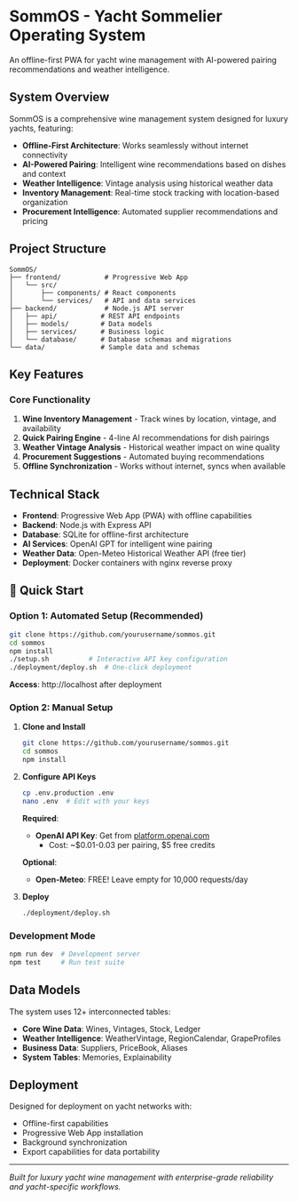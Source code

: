 # SommOS - Yacht Sommelier Operating System

An offline-first PWA for yacht wine management with AI-powered pairing recommendations and weather intelligence.

## System Overview

SommOS is a comprehensive wine management system designed for luxury yachts, featuring:

- **Offline-First Architecture**: Works seamlessly without internet connectivity
- **AI-Powered Pairing**: Intelligent wine recommendations based on dishes and context
- **Weather Intelligence**: Vintage analysis using historical weather data
- **Inventory Management**: Real-time stock tracking with location-based organization
- **Procurement Intelligence**: Automated supplier recommendations and pricing

## Project Structure

```
SommOS/
├── frontend/           # Progressive Web App
│   └── src/
│       ├── components/ # React components
│       └── services/   # API and data services
├── backend/            # Node.js API server
│   ├── api/           # REST API endpoints
│   ├── models/        # Data models
│   ├── services/      # Business logic
│   └── database/      # Database schemas and migrations
└── data/              # Sample data and schemas
```

## Key Features

### Core Functionality
1. **Wine Inventory Management** - Track wines by location, vintage, and availability
2. **Quick Pairing Engine** - 4-line AI recommendations for dish pairings
3. **Weather Vintage Analysis** - Historical weather impact on wine quality
4. **Procurement Suggestions** - Automated buying recommendations
5. **Offline Synchronization** - Works without internet, syncs when available

## Technical Stack
- **Frontend**: Progressive Web App (PWA) with offline capabilities
- **Backend**: Node.js with Express API
- **Database**: SQLite for offline-first architecture
- **AI Services**: OpenAI GPT for intelligent wine pairing
- **Weather Data**: Open-Meteo Historical Weather API (free tier)
- **Deployment**: Docker containers with nginx reverse proxy

## 🚀 Quick Start

### Option 1: Automated Setup (Recommended)
```bash
git clone https://github.com/yourusername/sommos.git
cd sommos
npm install
./setup.sh          # Interactive API key configuration
./deployment/deploy.sh  # One-click deployment
```
**Access**: http://localhost after deployment

### Option 2: Manual Setup

1. **Clone and Install**
   ```bash
   git clone https://github.com/yourusername/sommos.git
   cd sommos
   npm install
   ```

2. **Configure API Keys**
   ```bash
   cp .env.production .env
   nano .env  # Edit with your keys
   ```
   
   **Required**:
   - **OpenAI API Key**: Get from [platform.openai.com](https://platform.openai.com/api-keys) 
     - Cost: ~$0.01-0.03 per pairing, $5 free credits
   
   **Optional**:
   - **Open-Meteo**: FREE! Leave empty for 10,000 requests/day

3. **Deploy**
   ```bash
   ./deployment/deploy.sh
   ```

### Development Mode
```bash
npm run dev  # Development server
npm test     # Run test suite
```

## Data Models

The system uses 12+ interconnected tables:
- **Core Wine Data**: Wines, Vintages, Stock, Ledger
- **Weather Intelligence**: WeatherVintage, RegionCalendar, GrapeProfiles
- **Business Data**: Suppliers, PriceBook, Aliases
- **System Tables**: Memories, Explainability

## Deployment

Designed for deployment on yacht networks with:
- Offline-first capabilities
- Progressive Web App installation
- Background synchronization
- Export capabilities for data portability

---

*Built for luxury yacht wine management with enterprise-grade reliability and yacht-specific workflows.*
